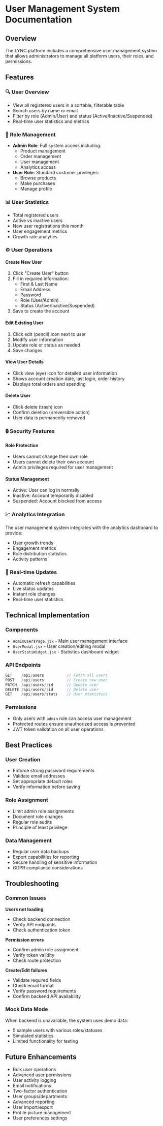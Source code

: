 # User Management System Documentation

## Overview

The LYNC platform includes a comprehensive user management system that allows administrators to manage all platform users, their roles, and permissions.

## Features

### 🔍 User Overview
- View all registered users in a sortable, filterable table
- Search users by name or email
- Filter by role (Admin/User) and status (Active/Inactive/Suspended)
- Real-time user statistics and metrics

### 👑 Role Management
- **Admin Role**: Full system access including:
  - Product management
  - Order management
  - User management
  - Analytics access
- **User Role**: Standard customer privileges:
  - Browse products
  - Make purchases
  - Manage profile

### 📊 User Statistics
- Total registered users
- Active vs inactive users
- New user registrations this month
- User engagement metrics
- Growth rate analytics

### ⚙️ User Operations

#### Create New User
1. Click "Create User" button
2. Fill in required information:
   - First & Last Name
   - Email Address
   - Password
   - Role (User/Admin)
   - Status (Active/Inactive/Suspended)
3. Save to create the account

#### Edit Existing User
1. Click edit (pencil) icon next to user
2. Modify user information
3. Update role or status as needed
4. Save changes

#### View User Details
- Click view (eye) icon for detailed user information
- Shows account creation date, last login, order history
- Displays total orders and spending

#### Delete User
- Click delete (trash) icon
- Confirm deletion (irreversible action)
- User data is permanently removed

### 🔒 Security Features

#### Role Protection
- Users cannot change their own role
- Users cannot delete their own account
- Admin privileges required for user management

#### Status Management
- Active: User can log in normally
- Inactive: Account temporarily disabled
- Suspended: Account blocked from access

### 📈 Analytics Integration

The user management system integrates with the analytics dashboard to provide:
- User growth trends
- Engagement metrics
- Role distribution statistics
- Activity patterns

### 🔄 Real-time Updates

- Automatic refresh capabilities
- Live status updates
- Instant role changes
- Real-time user statistics

## Technical Implementation

### Components
- `AdminUsersPage.jsx` - Main user management interface
- `UserModal.jsx` - User creation/editing modal
- `UserStatsWidget.jsx` - Statistics dashboard widget

### API Endpoints
```javascript
GET    /api/users          // Fetch all users
POST   /api/users          // Create new user
PATCH  /api/users/:id      // Update user
DELETE /api/users/:id      // Delete user
GET    /api/users/stats    // User statistics
```

### Permissions
- Only users with `admin` role can access user management
- Protected routes ensure unauthorized access is prevented
- JWT token validation on all user operations

## Best Practices

### User Creation
- Enforce strong password requirements
- Validate email addresses
- Set appropriate default roles
- Verify information before saving

### Role Assignment
- Limit admin role assignments
- Document role changes
- Regular role audits
- Principle of least privilege

### Data Management
- Regular user data backups
- Export capabilities for reporting
- Secure handling of sensitive information
- GDPR compliance considerations

## Troubleshooting

### Common Issues

**Users not loading**
- Check backend connection
- Verify API endpoints
- Check authentication token

**Permission errors**
- Confirm admin role assignment
- Verify token validity
- Check route protection

**Create/Edit failures**
- Validate required fields
- Check email format
- Verify password requirements
- Confirm backend API availability

### Mock Data Mode
When backend is unavailable, the system uses demo data:
- 5 sample users with various roles/statuses
- Simulated statistics
- Limited functionality for testing

## Future Enhancements

- Bulk user operations
- Advanced user permissions
- User activity logging
- Email notifications
- Two-factor authentication
- User groups/departments
- Advanced reporting
- User import/export
- Profile picture management
- User preferences settings
